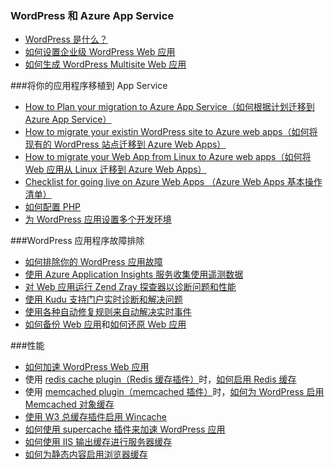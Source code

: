 
### WordPress 和 Azure App Service

- [WordPress 是什么？](https://wordpress.org/)
- [如何设置企业级 WordPress Web 应用](/documentation/articles/web-sites-php-enterprise-wordpress/)
- [如何生成 WordPress Multisite Web 应用](/documentation/articles/web-sites-php-convert-wordpress-multisite/)


###将你的应用程序移植到 App Service
- [How to Plan your migration to Azure App Service（如何根据计划迁移到 Azure App Service）](https://azure.microsoft.com/blog/how-to-plan-your-migration-to-azure-websites/)
- [How to migrate your existin WordPress site to Azure web apps（如何将现有的 WordPress 站点迁移到 Azure Web Apps）](https://sunithamk.wordpress.com/2013/11/06/migrate-your-existing-wordpress-site-to-windows-azure/)
- [How to migrate your Web App from Linux to Azure web apps（如何将 Web 应用从 Linux 迁移到 Azure Web Apps）](https://www.movemetothecloud.net/LinuxMigration)
- [Checklist for going live on Azure Web Apps （Azure Web Apps 基本操作清单）](https://sunithamk.wordpress.com/2015/10/27/azure-web-apps-basic-operations-checklist/)
- [如何配置 PHP](/documentation/articles/web-sites-php-configure/)
- [为 WordPress 应用设置多个开发环境](/documentation/articles/app-service-web-staged-publishing-realworld-scenarios/)

###WordPress 应用程序故障排除
- [如何排除你的 WordPress 应用故障](https://sunithamk.wordpress.com/2014/09/04/wordpress-troubleshooting-techniques-on-azure-websites/)
- [使用 Azure Application Insights 服务收集使用遥测数据](https://azure.microsoft.com/blog/usage-analytics-for-wordpress-with-azure-app-insights/)
- [对 Web 应用运行 Zend Zray 探查器以诊断问题和性能](https://sunithamk.wordpress.com/2015/08/04/profiling-php-application-on-azure-web-apps/)
- [使用 Kudu 支持门户实时诊断和解决问题](https://sunithamk.wordpress.com/2015/11/04/diagnose-and-mitigate-issues-with-azure-web-apps-support-portal/)
- [使用各种自动修复规则来自动解决实时事件](http://microsoftazurewebsitescheatsheet.info/#auto-heal)
- [如何备份 Web 应用](/documentation/articles/web-sites-backup/)和[如何还原 Web 应用](/documentation/articles/web-sites-restore/)

###性能
- [如何加速 WordPress Web 应用](https://sunithamk.wordpress.com/2014/08/01/10-ways-to-speed-up-your-wordpress-site-on-azure-websites/)
- 使用 [redis cache plugin（Redis 缓存插件）](https://wordpress.org/plugins/wp-redis/)时，[如何启用 Redis 缓存](/documentation/articles/cache-dotnet-how-to-use-azure-redis-cache/)
- 使用 [memcached plugin（memcached 插件）](https://wordpress.org/plugins/memcached/)时，[如何为 WordPress 启用 Memcached 对象缓存](/documentation/articles/web-sites-connect-to-redis-using-memcache-protocol/)
- [使用 W3 总缓存插件启用 Wincache](https://wordpress.org/plugins/w3-total-cache/)
- [如何使用 supercache 插件来加速 WordPress 应用](http://ruslany.net/2008/12/speed-up-wordpress-on-iis-70/)
- [如何使用 IIS 输出缓存进行服务器缓存](http://blogs.msdn.com/b/brian_swan/archive/2011/06/08/performance-tuning-php-apps-on-windows-iis-with-output-caching.aspx)
- [如何为静态内容启用浏览器缓存](http://www.iis.net/configreference/system.webserver/staticcontent)

<!---HONumber=Mooncake_0523_2016-->
